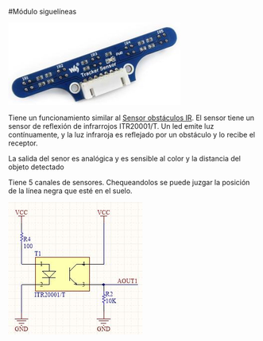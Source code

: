 #Módulo siguelíneas

![](/assets/siguelineas.jpg)

Tiene un funcionamiento similar al [Sensor obstáculos IR](/4-sensor-obstaculos-ir.md). El sensor tiene un sensor de reflexión de infrarrojos ITR20001/T. Un led emite luz contínuamente, y la luz infraroja es reflejado por un obstáculo y lo recibe el receptor.

La salida del senor es analógica y es sensible al color y la distancia del objeto detectado

Tiene 5 canales de sensores. Chequeandolos se puede juzgar la posición de la línea negra que esté en el suelo.

![](/assets/siguelineas2.jpg)